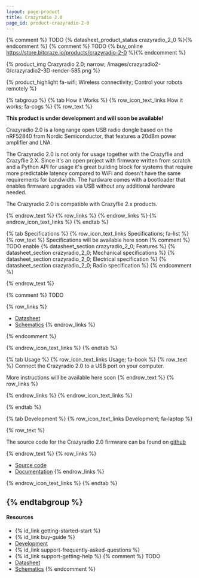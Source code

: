 ```yaml
---
layout: page-product
title: Crazyradio 2.0
page_id: product-crazyradio-2-0
---
```


{% comment %} TODO {% datasheet_product_status crazyradio_2_0 %}{% endcomment %}
{% comment %} TODO {% buy_online https://store.bitcraze.io/products/crazyradio-2-0 %}{% endcomment %}

{% product_img Crazyradio 2.0; narrow; /images/crazyradio2-0/crazyradio2-3D-render-585.png %}

{% product_highlight fa-wifi; Wireless connectivity; Control your robots remotely %}

{% tabgroup %}
{% tab How it Works %}
{% row_icon_text_links How it works; fa-cogs %}
{% row_text %}

**This product is under development and will soon be available!**

Crazyradio 2.0 is a long range open USB radio dongle based on the nRF52840 from Nordic Semiconductor, that features a
20dBm power amplifier and LNA.

The Crazyradio 2.0 is not only for usage together with the Crazyflie and Crazyflie 2.X. Since
it's an open project with firmware written from scratch and a Python API for usage it's great
building block for systems that require more predictable latency compared to WiFi and doesn't have the same
requirements for bandwidth. The hardware comes with a
bootloader that enables firmware upgrades via USB without any additional hardware needed.

The Crazyradio 2.0 is compatible with Crazyflie 2.x products.

{% endrow_text %}
{% row_links %}
{% endrow_links %}
{% endrow_icon_text_links %}
{% endtab %}


{% tab Specifications %}
{% row_icon_text_links Specifications; fa-list %}
{% row_text %}
Specifications will be available here soon
{% comment %} TODO enable
{% datasheet_section crazyradio_2_0; Features %}
{% datasheet_section crazyradio_2_0; Mechanical specifications %}
{% datasheet_section crazyradio_2_0; Electrical specification %}
{% datasheet_section crazyradio_2_0; Radio specification %}
{% endcomment %}

{% endrow_text %}


{% comment %}
TODO

{% row_links %}
- [Datasheet](/documentation/hardware/crazyradio_2_0/crazyradio_2_0-datasheet.pdf)
- [Schematics](/documentation/hardware/crazyradio_2_0/crazyradio-2-0_rev.a.pdf)
{% endrow_links %}

{% endcomment %}

{% endrow_icon_text_links %}
{% endtab %}


{% tab Usage %}
{% row_icon_text_links Usage; fa-book %}
{% row_text %}
Connect the Crazyradio 2.0 to a USB port on your computer.

More instructions will be available here soon
{% endrow_text %}
{% row_links %}

{% endrow_links %}
{% endrow_icon_text_links %}

{% endtab %}


{% tab Development %}
{% row_icon_text_links Development;  fa-laptop %}

{% row_text %}

The source code for the Crazyradio 2.0 firmware can be found on [github](https://github.com/bitcraze/crazyradio2-firmware)

{% endrow_text %}
{% row_links %}
- [Source code](https://github.com/bitcraze/crazyradio2-firmware)
- [Documentation](/documentation/repository/crazyradio2-firmware/main/)
{% endrow_links %}

{% endrow_icon_text_links %}
{% endtab %}

{% endtabgroup %}
---

#### Resources

- {% id_link getting-started-start %}
- {% id_link buy-guide %}
- [Development](/documentation/repository/crazyradio2-firmware/main/)
- {% id_link support-frequently-asked-questions %}
- {% id_link support-getting-help %}
{% comment %}
TODO
- [Datasheet](/documentation/hardware/crazyradio_2_0/crazyradio_2_0-datasheet.pdf)
- [Schematics](/documentation/hardware/crazyradio_2_0/crazyradio-2-0_rev.a.pdf)
{% endcomment %}
